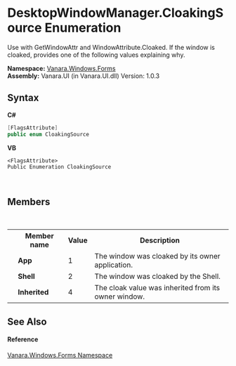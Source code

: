# DesktopWindowManager.CloakingSource Enumeration
 

Use with GetWindowAttr and WindowAttribute.Cloaked. If the window is cloaked, provides one of the following values explaining why.

**Namespace:**&nbsp;<a href="c580cf52-4028-70db-28d0-f9b1abc03861">Vanara.Windows.Forms</a><br />**Assembly:**&nbsp;Vanara.UI (in Vanara.UI.dll) Version: 1.0.3

## Syntax

**C#**<br />
``` C#
[FlagsAttribute]
public enum CloakingSource
```

**VB**<br />
``` VB
<FlagsAttribute>
Public Enumeration CloakingSource
```

<br />

## Members
&nbsp;<table><tr><th></th><th>Member name</th><th>Value</th><th>Description</th></tr><tr><td /><td target="F:Vanara.Windows.Forms.DesktopWindowManager.CloakingSource.App">**App**</td><td>1</td><td>The window was cloaked by its owner application.</td></tr><tr><td /><td target="F:Vanara.Windows.Forms.DesktopWindowManager.CloakingSource.Shell">**Shell**</td><td>2</td><td>The window was cloaked by the Shell.</td></tr><tr><td /><td target="F:Vanara.Windows.Forms.DesktopWindowManager.CloakingSource.Inherited">**Inherited**</td><td>4</td><td>The cloak value was inherited from its owner window.</td></tr></table>

## See Also


#### Reference
<a href="c580cf52-4028-70db-28d0-f9b1abc03861">Vanara.Windows.Forms Namespace</a><br />